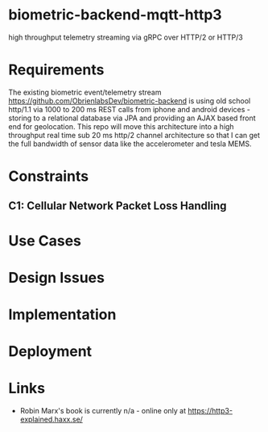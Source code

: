 # biometric-backend-mqtt-http3
high throughput telemetry streaming via gRPC over HTTP/2 or HTTP/3

# Requirements
The existing biometric event/telemetry stream https://github.com/ObrienlabsDev/biometric-backend is using old school http/1.1 via 1000 to 200 ms REST calls from iphone and android devices - storing to a relational database via JPA and providing an AJAX based front end for geolocation.  This repo will move this architecture into a high throughput real time sub 20 ms http/2 channel architecture so that I can get the full bandwidth of sensor data like the accelerometer and tesla MEMS.

# Constraints
## C1: Cellular Network Packet Loss Handling

# Use Cases

# Design Issues

# Implementation

# Deployment


# Links
- Robin Marx's book is currently n/a - online only at https://http3-explained.haxx.se/
